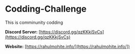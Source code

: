 # Codding-Challenge
This is comminunity codding 



**Discord Server:**
[https://discord.gg/qzKKkjSvCs](https://discord.gg/qzKKkjSvCs)

**Website:**
[https://rahulmohite.info/](https://rahulmohite.info/])